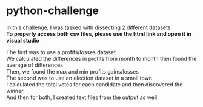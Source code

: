 # python-challenge
In this challenge, I was tasked with dissecting 2 different datasets  
**To properly access both csv files, please use the html link and open it in visual studio**
  
The first was to use a profits/losses dataset  
We calculated the differences in profits from month to month then found the average of differences  
Then, we found the max and min profits gains/losses  
The second was to use an election dataset in a small town  
I calculated the total votes for each candidate and then discovered the winner  
And then for both, I created text files from the output as well

